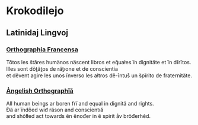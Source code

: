 # Krokodilejo

## Latinidaj Lingvoj

### [Orthographia Francensa](fr.md)

Tǒtos les ŝtăres humänos näscent libros et eq̆uałes ïn dignitäte et ïn dĭrĩtos.  
Illes sont dǒt̯ät̯os de rät̯ıone et de conscientia  
et dẽvent agire les unos ïnverso les ałtros dĕ-ȋntus̄ un s̈pĭrito de fraternitäte.  

### [Ȧngelish Orthographïă](en.md)

All human beings ar boren frï and equal in dignitä and rights.  
Đä ar ïndõed wiđ räson and conscientıă  
and shǒłłed act towards ên ȇnođer in ȇ spirit åv brôđerhěd.  


